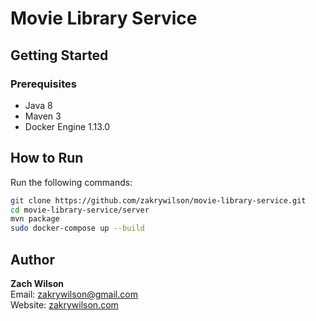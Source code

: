 # Movie Library Service

## Getting Started

### Prerequisites

* Java 8  
* Maven 3  
* Docker Engine 1.13.0

## How to Run

Run the following commands:
```bash
git clone https://github.com/zakrywilson/movie-library-service.git  
cd movie-library-service/server
mvn package  
sudo docker-compose up --build
```

## Author

**Zach Wilson**  
Email: zakrywilson@gmail.com  
Website: [zakrywilson.com](http://zakrywilson.com/)
